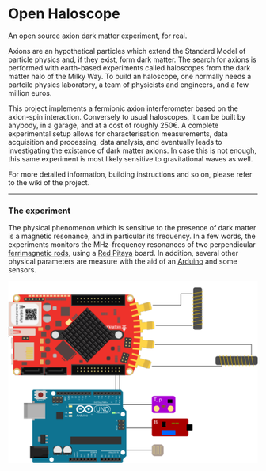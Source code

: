 # Open Haloscope
 An open source axion dark matter experiment, for real.
 
 Axions are an hypothetical particles which extend the Standard Model of particle physics and, if they exist, form dark matter.
 The search for axions is performed with earth-based experiments called haloscopes from the dark matter halo of the Milky Way.
 To build an haloscope, one normally needs a partcile physics laboratory, a team of physicists and engineers, and a few million euros.
 
 This project implements a fermionic axion interferometer based on the axion-spin interaction. Conversely to usual haloscopes, it can be built by anybody, in a garage, and at a cost of roughly 250€. A complete experimental setup allows for characterisation measurements, data acquisition and processing, data analysis, and eventually leads to investigating the existance of dark matter axions. In case this is not enough, this same experiment is most likely sensitive to gravitational waves as well.
 
 For more detailed information, building instructions and so on, please refer to the wiki of the project.
 
 ---
 
 ### The experiment
  The physical phenomenon which is sensitive to the presence of dark matter is a magnetic resonance, and in particular its frequency.
  In a few words, the experiments monitors the MHz-frequency resonances of two perpendicular [ferrimagnetic rods](https://fr.rs-online.com/web/p/noyaux-de-ferrites/4673983), using a [Red Pitaya](https://redpitaya.readthedocs.io/en/latest/index.html) board. In addition, several other physical parameters are measure with the aid of an [Arduino](https://www.arduino.cc/) and some sensors.

![Alt text](lib/open-haloscope.png?raw=true "Title")
